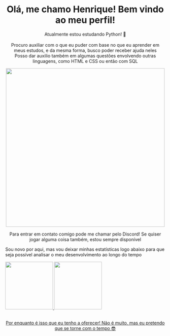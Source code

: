 <h1 align="center"> Olá, me chamo Henrique! Bem vindo ao meu perfil! </h1>

<p align="center"> 
Atualmente estou estudando Python! 🐍 <br> <br>
Procuro auxiliar com o que eu puder com base no que eu aprender em meus estudos, e da mesma forma, busco poder receber ajuda neles <br>
Posso dar auxilio também em algumas questões envolvendo outras linguagens, como HTML e CSS ou então com SQL
</p>

<center><img src="https://media.tenor.com/yheo1GGu3FwAAAAd/rick-roll-rick-ashley.gif" height="500"></center>
                                                                                                                                 
<p align="center">
Para entrar em contato comigo pode me chamar pelo Discord! Se quiser jogar alguma coisa também, estou sempre disponível
</p>

<p>Sou novo por aqui, mas vou deixar minhas estatísticas logo abaixo para que seja possível analisar o meu desenvolvimento ao longo do tempo </p>

<div>
<a href="https://github.com/Osodnil">
<img height="150em" src="https://github-readme-stats.vercel.app/api/top-langs/?username=Osodnil&layout=compact&langs_count=7&theme=dracula"/>
<img height="150em" src="https://github-readme-stats.vercel.app/api?username=Osodnil&show_icons=true&theme=dracula&include_all_commits=true&count_private=true"/>
</div>

<p align="center">
<br> Por enquanto é isso que eu tenho a oferecer! Não é muito, mas eu pretendo que se torne com o tempo 😎
</p>
